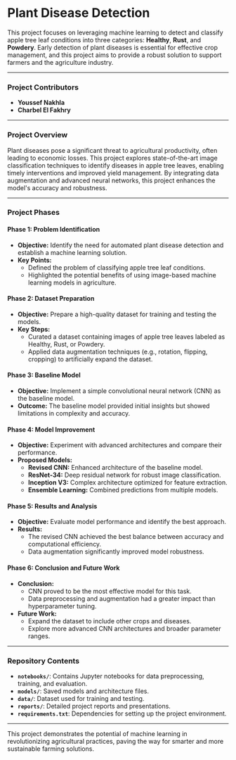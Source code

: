 # Plant Disease Detection

This project focuses on leveraging machine learning to detect and classify apple tree leaf conditions into three categories: **Healthy**, **Rust**, and **Powdery**. Early detection of plant diseases is essential for effective crop management, and this project aims to provide a robust solution to support farmers and the agriculture industry.

---

### Project Contributors
- **Youssef Nakhla**
- **Charbel El Fakhry**

---

### Project Overview

Plant diseases pose a significant threat to agricultural productivity, often leading to economic losses. This project explores state-of-the-art image classification techniques to identify diseases in apple tree leaves, enabling timely interventions and improved yield management. By integrating data augmentation and advanced neural networks, this project enhances the model's accuracy and robustness.

---

### Project Phases

#### **Phase 1: Problem Identification**
- **Objective:** Identify the need for automated plant disease detection and establish a machine learning solution.
- **Key Points:**
  - Defined the problem of classifying apple tree leaf conditions.
  - Highlighted the potential benefits of using image-based machine learning models in agriculture.

#### **Phase 2: Dataset Preparation**
- **Objective:** Prepare a high-quality dataset for training and testing the models.
- **Key Steps:**
  - Curated a dataset containing images of apple tree leaves labeled as Healthy, Rust, or Powdery.
  - Applied data augmentation techniques (e.g., rotation, flipping, cropping) to artificially expand the dataset.

#### **Phase 3: Baseline Model**
- **Objective:** Implement a simple convolutional neural network (CNN) as the baseline model.
- **Outcome:** The baseline model provided initial insights but showed limitations in complexity and accuracy.

#### **Phase 4: Model Improvement**
- **Objective:** Experiment with advanced architectures and compare their performance.
- **Proposed Models:**
  - **Revised CNN:** Enhanced architecture of the baseline model.
  - **ResNet-34:** Deep residual network for robust image classification.
  - **Inception V3:** Complex architecture optimized for feature extraction.
  - **Ensemble Learning:** Combined predictions from multiple models.

#### **Phase 5: Results and Analysis**
- **Objective:** Evaluate model performance and identify the best approach.
- **Results:**
  - The revised CNN achieved the best balance between accuracy and computational efficiency.
  - Data augmentation significantly improved model robustness.

#### **Phase 6: Conclusion and Future Work**
- **Conclusion:**
  - CNN proved to be the most effective model for this task.
  - Data preprocessing and augmentation had a greater impact than hyperparameter tuning.
- **Future Work:**
  - Expand the dataset to include other crops and diseases.
  - Explore more advanced CNN architectures and broader parameter ranges.

---

### Repository Contents

- **`notebooks/`**: Contains Jupyter notebooks for data preprocessing, training, and evaluation.
- **`models/`**: Saved models and architecture files.
- **`data/`**: Dataset used for training and testing.
- **`reports/`**: Detailed project reports and presentations.
- **`requirements.txt`**: Dependencies for setting up the project environment.

---

This project demonstrates the potential of machine learning in revolutionizing agricultural practices, paving the way for smarter and more sustainable farming solutions.

